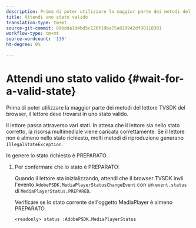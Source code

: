 ```yaml
---
description: Prima di poter utilizzare la maggior parte dei metodi del lettore TVSDK del browser, il lettore deve trovarsi in uno stato valido.
title: Attendi uno stato valido
translation-type: tm+mt
source-git-commit: 89bdda1d4bd5c126f19ba75a819942df901183d1
workflow-type: tm+mt
source-wordcount: '130'
ht-degree: 0%

---
```



# Attendi uno stato valido {#wait-for-a-valid-state}

Prima di poter utilizzare la maggior parte dei metodi del lettore TVSDK del browser, il lettore deve trovarsi in uno stato valido.

Il lettore passa attraverso vari stati. In attesa che il lettore sia nello stato corretto, la risorsa multimediale viene caricata correttamente. Se il lettore non è almeno nello stato richiesto, molti metodi di riproduzione generano `IllegalStateException`.

In genere lo stato richiesto è PREPARATO.

1. Per confermare che lo stato è PREPARATO:

   Quando il lettore sta inizializzando, attendi che il browser TVSDK invii l&#39;evento `AdobePSDK.MediaPlayerStatusChangeEvent` con un `event.status` di `MediaPlayerStatus.PREPARED`.

   Verificare se lo stato corrente dell&#39;oggetto MediaPlayer è almeno PREPARATO.

   ```
   <readonly> status :AdobePSDK.MediaPlayerStatus
   ```

